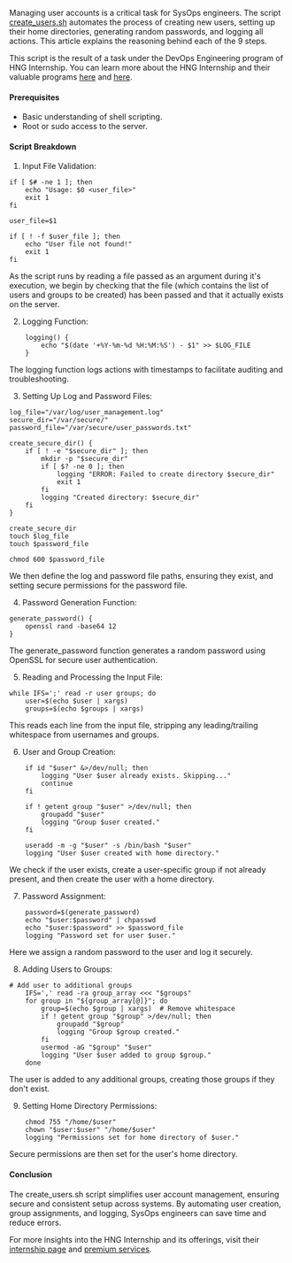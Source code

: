 Managing user accounts is a critical task for SysOps engineers. The script [create_users.sh](https://github.com/emmantolu/hng-bash) automates the process of creating new users, setting up their home directories, generating random passwords, and logging all actions. This article explains the reasoning behind each of the 9 steps.

This script is the result of a task under the DevOps Engineering program of HNG Internship. You can learn more about the HNG Internship and their valuable programs [here](https://hng.tech/internship) and [here](https://hng.tech/hire).

#### Prerequisites

- Basic understanding of shell scripting.
- Root or sudo access to the server.

#### Script Breakdown

1. Input File Validation:

```
if [ $# -ne 1 ]; then
	echo "Usage: $0 <user_file>"
	exit 1
fi

user_file=$1

if [ ! -f $user_file ]; then
	echo "User file not found!"
	exit 1
fi
```
As the script runs by reading a file passed as an argument during it's execution, we begin by checking that the file (which contains the list of users and groups to be created) has been passed and that it actually exists on the server. 

2. Logging Function:
```
    logging() {
        echo "$(date '+%Y-%m-%d %H:%M:%S') - $1" >> $LOG_FILE
    }
```  
The logging function logs actions with timestamps to facilitate auditing and troubleshooting.

3. Setting Up Log and Password Files:

```
log_file="/var/log/user_management.log"
secure_dir="/var/secure/"
password_file="/var/secure/user_passwords.txt"

create_secure_dir() {
	if [ ! -e "$secure_dir" ]; then
		mkdir -p "$secure_dir"
		if [ $? -ne 0 ]; then
			logging "ERROR: Failed to create directory $secure_dir"
			exit 1
		fi
		logging "Created directory: $secure_dir"
	fi
}

create_secure_dir
touch $log_file
touch $password_file

chmod 600 $password_file
```
We then define the log and password file paths, ensuring they exist, and setting secure permissions for the password file.

4. Password Generation Function:

```
generate_password() {
	openssl rand -base64 12
}
```
The generate_password function generates a random password using OpenSSL for secure user authentication.

5. Reading and Processing the Input File:

```
while IFS=';' read -r user groups; do
	user=$(echo $user | xargs)
	groups=$(echo $groups | xargs)
```
This reads each line from the input file, stripping any leading/trailing whitespace from usernames and groups.

6. User and Group Creation:

```
	if id "$user" &>/dev/null; then
		logging "User $user already exists. Skipping..."
		continue
	fi

	if ! getent group "$user" >/dev/null; then
		groupadd "$user"
		logging "Group $user created."
	fi

	useradd -m -g "$user" -s /bin/bash "$user"
	logging "User $user created with home directory."
```
We check if the user exists, create a user-specific group if not already present, and then create the user with a home directory.

7. Password Assignment:

```
	password=$(generate_password)
	echo "$user:$password" | chpasswd
	echo "$user:$password" >> $password_file
	logging "Password set for user $user."
```
Here we assign a random password to the user and log it securely.

8. Adding Users to Groups:

```
# Add user to additional groups
	IFS=',' read -ra group_array <<< "$groups"
	for group in "${group_array[@]}"; do
		group=$(echo $group | xargs)  # Remove whitespace
		if ! getent group "$group" >/dev/null; then
			groupadd "$group"
			logging "Group $group created."
		fi
		usermod -aG "$group" "$user"
		logging "User $user added to group $group."
	done
```
The user is added to any additional groups, creating those groups if they don't exist.

9. Setting Home Directory Permissions:

```
	chmod 755 "/home/$user"
	chown "$user:$user" "/home/$user"
	logging "Permissions set for home directory of $user."
```
Secure permissions are then set for the user's home directory.

#### Conclusion
The create_users.sh script simplifies user account management, ensuring secure and consistent setup across systems. By automating user creation, group assignments, and logging, SysOps engineers can save time and reduce errors.

For more insights into the HNG Internship and its offerings, visit their [internship page](https://hng.tech/internship) and [premium services](https://hng.tech/premium).
